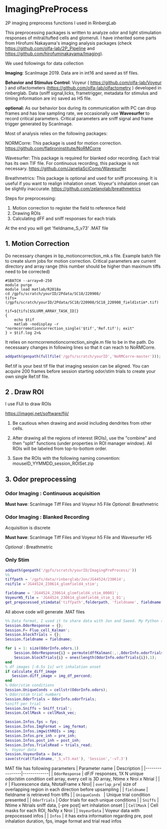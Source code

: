 # ImagingPreProcess
 2P imaging preprocess functions I used in RinbergLab

This preprocessing packages is written to analyze odor and light stimulation responses of mitral/tufted cells and glomeruli. I have inherited some parts  from Hirofumi Nakayama's imaging analysis packages (check  https://github.com/olfa-lab/2P_Pipeline and https://github.com/hirofuminakayama/Imaging).  

We used followings for data collection

**Imaging**: ScanImage 2019. Data are in int16 and saved as tif files.

**Behavior and Stimulus Control**:  Voyeur ( https://github.com/olfa-lab/Voyeur ) and olfactometers (https://github.com/olfa-lab/olfactometry ) developed in rinberglab. Data (sniff signal,licks, frametrigger, metadata for stimulus and timing information are in) saved as H5 file.

**optional:** As our behavior box during its communication with PC can drop frames and has low sampling rate, we occasionally use **Wavesurfer** to record critical parameters. Critical parameters are sniff signal and frame trigger generated by ScanImage.

Most of analysis relies on the following packages:

NORMCorre: This package is used for motion correction. https://github.com/flatironinstitute/NoRMCorre

Wavesurfer: This package is required for blanked odor recording. Each trial has its own TIF file. For continuous recording, this package is not necessary. https://github.com/JaneliaSciComp/Wavesurfer

Breathmetrics: This package is optional  and  used for sniff processing. It is useful if you want to realign inhalation onset. Voyeur's inhalation onset can be slightly inaccurate. https://github.com/zelanolab/breathmetrics


Steps for preprocessing:
1.  Motion correction to register the field to reference field
2. Drawing ROIs
3. Calculating dFF and sniff responses for each trials

At the end you will get 'fieldname_S_v73' .MAT file 
## 1. Motion Correction
Do necessary changes in bp_motioncorrection_mk.s file. 
Example batch file to create slurm jobs for motion correction. Critical parameters are current directory and array range (this number should be higher than maximum tiffs need to be corrected)
``` batch
#SBATCH --array=0-250
module purge
module load matlab/R2018a
cd /gpfs/scratch/yourID/2Pdata/SC18/220908/
tifs=(/gpfs/scratch/yourID/2Pdata/SC18/220908/SC18_220908_field1stim*.tif)

tif=${tifs[$SLURM_ARRAY_TASK_ID]}
{
    echo $tif
    matlab -nodisplay -r "normcorremotioncorrection_single('$tif','Ref.tif'); exit"
} > $tif.log 2>&

```
It relies on normcorremotioncorrection_single.m file to be in the path. Do necessaary changes in following lines so that it can reach to NoRMCorre.
```matlab
addpath(genpath(fullfile('/gpfs/scratch/yourID','NoRMCorre-master')));
```

Ref.tif is your best tif file that imaging session can be aligned. You  can acquire 200 frames before session starting odor/stim trials to create your own single Ref.tif file.


## 2 . Draw ROI
I use FIJI to  draw ROIs  

https://imagej.net/software/fiji/ 

1.  Be cautious when drawing and avoid including dendrites from other cells.

2. After drawing all the regions of interest (ROIs), use the "combine" and then "split" functions (under properties in ROI manager window). All ROIs will be labeled  from top-to-bottom order.

3. Save the ROIs with the following naming convention: mouseID_YYMMDD_session_ROISet.zip

## 3. Odor preprocessing 
### Odor Imaging :  Continuous acquisition

**Must have**: ScanImage Tiff Files  and Voyeur h5 File
*Optional*: Breathmetric

### Odor Imaging :  Blanked Recording
Acquisition is discrete

**Must have**:  ScanImage Tiff Files  and Voyeur h5 File and Wavesurfer H5 

*Optional* : Breathmetric

### Only Stim

```matlab
addpath(genpath('/gpfs/scratch/yourID/ImagingPreProcess/'))
%%
tiffpath = '/gpfs/data/rinberglab/Jon/JG44524/230614';
roifile ='JG44524_230614_glomfield4_stim';

fieldname = 'JG44524_230614_glomfield4_stim_00001';
VoyeurH5_file = 'JG44524_230614_glomfield4_stim_1_01';
get_prepocessed_stimdata('tiffpath',folderpath, 'fieldname', fieldname, 'roiname', roifile,'VoyeurH5_name', VoyeurH5_file,'isOdor',false,'calculate_diff_image',true)
```


All above code will generate .MAT files
```matlab
%% Data format, I used it to share data with Jon and Saeed. My Python scripts are also written based on this format
Session.OdorResponse = {};
Session.F= Fluo_cell_Kalman';
Session.blockTrials = {};
Session.fieldname = fieldname;

for i = 1: size(OdorInfo.odors,1)
    Session.OdorResponse{i} = permute(dffKalman(:,:,OdorInfo.odorTrials{i}),[2,1,3]);
    Session.blockTrials{i} = ones(length(OdorInfo.odorTrials{i}),1);
end
% df images [-0.5s 1s] wrt inhalation onset
if calculate_diff_image
   Session.diff_image = img_df_percond;
end
% Odor/stim conditions
Session.UniqueConds = cellstr(OdorInfo.odors);
% Odor/stim trial numbers
Session.OdorTrials = OdorInfo.odorTrials;
%sniff per trial
Session.Sniffs = Sniff_trial';
Session.CellMask = cellMask_vec;

Session.Infos.fps = fps;
Session.Infos.ImgFormat = img_format;
Session.Infos.imgwithROIs = img;
Session.Infos.pre_inh = pre_inh;
Session.Infos.post_inh = post_inh;
Session.Infos.TrialsRead = trials_read;
%  Voyeur data
Session.VoyeurData = Data;
save(strcat(fieldname,'_S_v73.mat'), 'Session','-v7.3')
```

MAT file has following parameters
| Parameter name | Description |
|----------------|-------------|
| ```OdorResponse``` | dF/F responses, 1X N unique odor/stim condition cell array, every cell is 3D array, Ntime x Nroi x Ntrial   |
| ```F``` | Fluorescence data, NtotalFrame x Nroi|
| ```overlap_pre```| size of overlapping region in each direction before upsampling  |
| ```fieldname```    | fieldname is retrieved from tiffs |
| ```UniqueConds ``` | Unique trial condition presented |
| ```OdorTrials``` | Odor trials for each unique conditions | 
| ```Sniffs``` | Ntime x Ntrials sniff data, [-pre  post] wrt inhalation onset |
| ```CellMask``` | Cell masks for each ROI, NxNy  x Nroi |
| ```VoyeurData``` | Voyeur data with prepocessed infos |
| ```Infos``` | it has extra information regarding pre, post inhalation duration, fps, image format and trial read infos 
